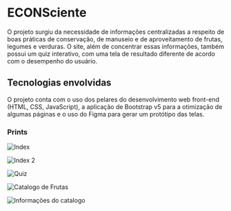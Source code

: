 # ECONSciente

O projeto surgiu da necessidade de informações centralizadas a respeito de boas práticas de conservação, de manuseio e de aproveitamento de frutas, legumes e verduras. O site, além de concentrar essas informações, também possui um quiz interativo, com uma tela de resultado diferente de acordo com o desempenho do usuário.


## Tecnologias envolvidas

O projeto conta com o uso dos pelares do desenvolvimento web front-end (HTML, CSS, JavaScript), a aplicação de Bootstrap v5 para a otimização de algumas páginas e o uso do Figma para gerar um protótipo das telas.


### Prints

![Index](https://github.com/user-attachments/assets/9c847ddc-4c56-4fcc-844f-c0cc84d2dbcd)

![Index 2](https://github.com/user-attachments/assets/2e1de43c-5e7d-40eb-82a6-3095cfbce254)

![Quiz](https://github.com/user-attachments/assets/6030f69f-0a2d-4682-a4b2-55531c1ebd0d)

![Catalogo de Frutas](https://github.com/user-attachments/assets/20c0a5b0-8006-45f1-9321-00cecd382c76)

![Informações do catalogo](https://github.com/user-attachments/assets/4ed216b5-dba5-4e6a-9a98-3be5e0489fcf)
